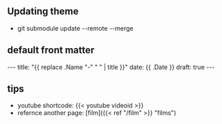## Updating theme
- git submodule update --remote --merge

## default front matter
\---
title: "{{ replace .Name "-" " " | title }}"
date: {{ .Date }}
draft: true
\---

## tips 
- youtube shortcode: {{< youtube videoid >}}
- refernce another page: [film]({{< ref "/film" >}} "films")